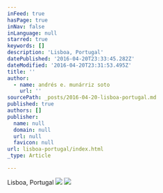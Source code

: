 ```yaml
---
inFeed: true
hasPage: true
inNav: false
inLanguage: null
starred: true
keywords: []
description: 'Lisboa, Portugal'
datePublished: '2016-04-20T23:33:45.282Z'
dateModified: '2016-04-20T23:31:53.495Z'
title: ''
author:
  - name: andrés e. munárriz soto
    url: ''
sourcePath: _posts/2016-04-20-lisboa-portugal.md
published: true
authors: []
publisher:
  name: null
  domain: null
  url: null
  favicon: null
url: lisboa-portugal/index.html
_type: Article

---
```

Lisboa, Portugal
![](https://the-grid-user-content.s3-us-west-2.amazonaws.com/c1afce1d-ca50-4898-90cd-51fab6012b26.jpg)
![](https://the-grid-user-content.s3-us-west-2.amazonaws.com/f3da2269-cc4a-422b-a16b-40cf5cbb1f42.jpg)